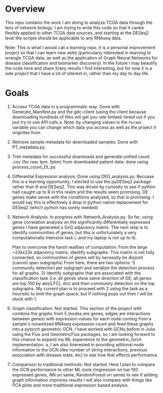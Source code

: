 # Overview
This repo contains the work I am doing to analyze TCGA data through the lens of network biology. I am trying to write this code so that it canbe flexibly applied to other TCGA data sources, and starting at the DESeq2 level the scripts
should be applicable to any RNAseq data.

Note: This is what I would call a learning repo, it is a personal improvement project so that I can learn new skills (particularly interested in learning to wrangle TCGA data, as well as the application of Graph Neural Networks for disease 
classification and biomarker discovery). In the future I may beautify the code here and share it/any results I find interesting, but for now it is a side project that I have a lot of interest in, rather than my day to day life.

# Goals
1. Access TCGA data in a programmatic way: Done with Generate_Manifest.py and the gdc-client (using the client because downloading hundreds of files will get you rate limited/ timed out if you jsut try to use API calls
   a. Note: by changing values in the `Params` variable you can change which data you access as well as the project it orignites from

2. Retrieve sample metadata for downloaded samples: Done with PT_metadata.py.

3. Trim metadata for successful downloads and generate unified count .csv (for raw, tpm, fpkm) from downloaded patient data: done using process_count_DL.py

4. Differential Expression analysis: Done using DEG_analysis.py. Becuase this is a learning opportunity, I elected to use the pyDESeq2 package rather than R and DESeq2. This was driven by curiosity to see if python had caught up to R
   in this realm and the results seem promising. DE genes make sense with the conditions analyzed, so that is promising. I would say this is effectively a drop in python native replacement for DESeq2 (which python has sorely needed)

5. Network Analysis: In progress with Network_Analysis.py. So far, using gene correlation analysis on the significantly differentially expressed genes I have generated a GxG adjacency matrix. The next step is to identify communities
   of genes, but this is unfortunately a very computationally intensive task (..and my laptop is not up to it).
   
   Plan to overcome the harsh realities of computation: From the large ~22kx22k adjacency matrix, identify subgraphs. This matrix is not fully connected, so communities of genes will by necessity be disjoint (cannot span subgraphs)
   From here, there are two options: 1) community detection per subgraph and serialize the detection process for all graphs. 2) identify subgraphs that are associated with the classification task (i.e. all genes show same direction of
   DE, all genes are top 100 by abs(LFC), etc) and then community detection on the top subgraphs. My current plan is to proceed with 2 using the task as a heuristic to limit the graph space, but if nothing pops out then I will be stuck
   with 1.

6. Graph classification: Not started.
   This section of the project with combine the graphs from 5 (nodes are genes, edges are interactions between genes) with expression values for each node coming from a sample's noramlized RNAseq expression count and feed these graphs
   into a pytorch geometric GCN. I have worked with GCNs before in Julia using the Flux and GeometricFlux packages, so I am looking forward to this chance to expand my ML experience to the geometric_torch implementation.
   a. I am also itnerested in providing aditional node information to the GCN (like number of string interactions, previous association with disease state, etc) to see how that effects performance.

8. Comparison to traditional methods: Not started.
   Here I plan to compare the GCN performance to other ML tools (regression on top 100 expressed genes, NN on same, RandomForest on same) to see if adding graph information improves results
   I will also compare with things like PCA plots and more traditional expression based analysis.
   
